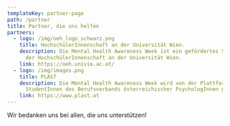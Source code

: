 ```yaml
---
templateKey: partner-page
path: /partner
title: Partner, die uns helfen
partners:
  - logo: /img/oeh_logo_schwarz.png
    title: HochschülerInnenschaft an der Universität Wien.
    description: Die Mental Health Awareness Week ist ein gefördertes Sonderprojekt
      der HochschülerInnenschaft an der Universität Wien.
    link: https://oeh.univie.ac.at/
  - logo: /img/images.png
    title: PLAST
    description: Die Mental Health Awareness Week wird von der Plattform
      StudentInnen des Berufsverbands österreichischer PsychologInnen gefördert
    link: https://www.plast.at
---
```

Wir bedanken uns bei allen, die uns unterstützen!